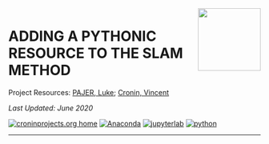 <img style="float: right;" src="https://encrypted-tbn0.gstatic.com/images?q=tbn%3AANd9GcR60JFfwb38fy-pfj7thjp7x0UWOlyBZ3CiotnrYUgvNY9gsZKS&usqp=CAU" width="125"/>

# ADDING A PYTHONIC RESOURCE TO THE SLAM METHOD

Project Resources: [PAJER, Luke](mailto:luke.pajer@gmail.com); [Cronin, Vincent]()

_Last Updated: June 2020_

[![croninprojects.org home](https://img.shields.io/badge/croninprojects.org-home-F78C26.svg)](http://croninprojects.org/)
[![Anaconda](https://img.shields.io/badge/anaconda-5.2.0-43B02A.svg)](https://www.anaconda.com/)
[![jupyterlab](https://img.shields.io/badge/jupyterlab-0.35.4-F37821.svg)](https://jupyterlab.readthedocs.io/en/stable/)
[![python](https://img.shields.io/badge/python-3.6.5-yellow.svg)](https://jupyterlab.readthedocs.io/en/stable/)

-----


